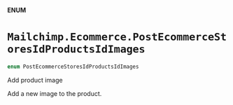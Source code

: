 **ENUM**

# `Mailchimp.Ecommerce.PostEcommerceStoresIdProductsIdImages`

```swift
enum PostEcommerceStoresIdProductsIdImages
```

Add product image

Add a new image to the product.
